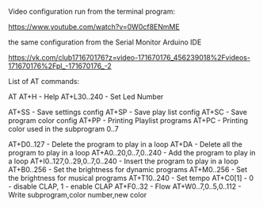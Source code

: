 Video configuration run from the terminal program:

https://www.youtube.com/watch?v=0W0cf8ENmME

the same configuration from the Serial  Monitor Arduino IDE

https://vk.com/club171670176?z=video-171670176_456239018%2Fvideos-171670176%2Fpl_-171670176_-2

List of AT commands:

AT
AT+H - Help
AT+L30..240 - Set Led Number

AT+SS - Save settings config
AT+SP - Save play list config
AT+SC - Save program color config
AT+PP - Printing Playlist programs
AT+PC - Printing color used in the subprogram 0..7
	
AT+D0..127 - Delete the program to play in a loop
AT+DA - Delete all the program to play in a loop
AT+A0..20,0..7,0..240 - Add the program to play in a loop
AT+I0..127,0..29,0..7,0..240 - Insert the program to play in a loop
AT+B0..256 - Set the brightness for dynamic programs
AT+M0..256 - Set the brightness for musical programs
AT+T10..240 - Set tempo
AT+C0[1] - 0 - disable CLAP, 1 - enable CLAP
AT+F0..32 - Flow
AT+W0..7,0..5,0..112 - Write subprogram,color number,new color

